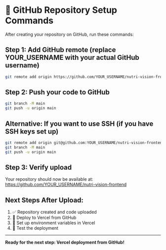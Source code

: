 # 🚀 GitHub Repository Setup Commands

After creating your repository on GitHub, run these commands:

## Step 1: Add GitHub remote (replace YOUR_USERNAME with your actual GitHub username)
```bash
git remote add origin https://github.com/YOUR_USERNAME/nutri-vision-frontend.git
```

## Step 2: Push your code to GitHub
```bash
git branch -M main
git push -u origin main
```

## Alternative: If you want to use SSH (if you have SSH keys set up)
```bash
git remote add origin git@github.com:YOUR_USERNAME/nutri-vision-frontend.git
git branch -M main
git push -u origin main
```

## Step 3: Verify upload
Your repository should now be available at:
https://github.com/YOUR_USERNAME/nutri-vision-frontend

## Next Steps After Upload:
1. ✅ Repository created and code uploaded
2. 🚀 Deploy to Vercel from GitHub
3. 🔧 Set up environment variables in Vercel
4. 🧪 Test the deployment

---

**Ready for the next step: Vercel deployment from GitHub!**